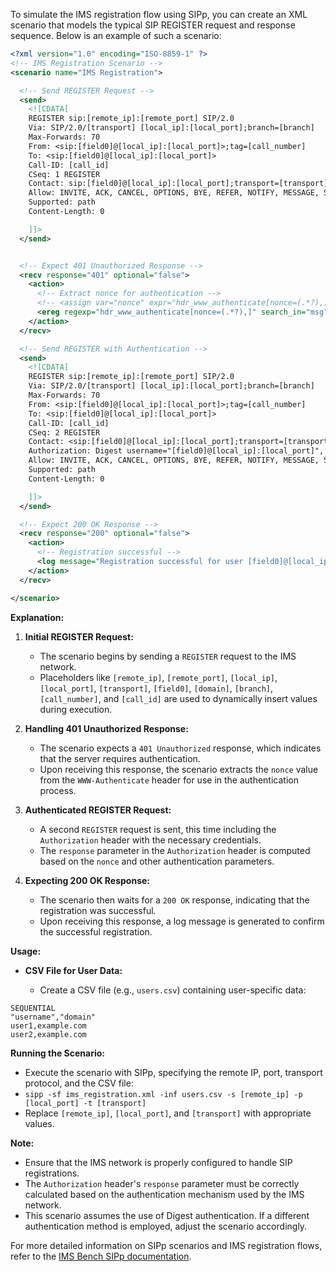 To simulate the IMS registration flow using SIPp, you can create an XML scenario that models the typical SIP REGISTER request and response sequence. Below is an example of such a scenario:

``` xml
<?xml version="1.0" encoding="ISO-8859-1" ?>
<!-- IMS Registration Scenario -->
<scenario name="IMS Registration">

  <!-- Send REGISTER Request -->
  <send>
    <![CDATA[
    REGISTER sip:[remote_ip]:[remote_port] SIP/2.0
    Via: SIP/2.0/[transport] [local_ip]:[local_port];branch=[branch]
    Max-Forwards: 70
    From: <sip:[field0]@[local_ip]:[local_port]>;tag=[call_number]
    To: <sip:[field0]@[local_ip]:[local_port]>
    Call-ID: [call_id]
    CSeq: 1 REGISTER
    Contact: sip:[field0]@[local_ip]:[local_port];transport=[transport]>;expires=3600
    Allow: INVITE, ACK, CANCEL, OPTIONS, BYE, REFER, NOTIFY, MESSAGE, SUBSCRIBE, INFO
    Supported: path
    Content-Length: 0

    ]]>
  </send>


  <!-- Expect 401 Unauthorized Response -->
  <recv response="401" optional="false">
    <action>
      <!-- Extract nonce for authentication -->
      <!-- <assign var="nonce" expr="hdr_www_authenticate[nonce=(.*?),]"/> -->
      <ereg regexp="hdr_www_authenticate[nonce=(.*?),]" search_in="msg" check_it="true" assign_to="1" />
    </action>
  </recv>

  <!-- Send REGISTER with Authentication -->
  <send>
    <![CDATA[
    REGISTER sip:[remote_ip]:[remote_port] SIP/2.0
    Via: SIP/2.0/[transport] [local_ip]:[local_port];branch=[branch]
    Max-Forwards: 70
    From: <sip:[field0]@[local_ip]:[local_port]>;tag=[call_number]
    To: <sip:[field0]@[local_ip]:[local_port]>
    Call-ID: [call_id]
    CSeq: 2 REGISTER
    Contact: <sip:[field0]@[local_ip]:[local_port];transport=[transport]>;expires=3600
    Authorization: Digest username="[field0]@[local_ip]:[local_port]", realm="[local_ip]:[local_port]", nonce="[$1]", uri="sip:[local_ip]:[local_port]"
    Allow: INVITE, ACK, CANCEL, OPTIONS, BYE, REFER, NOTIFY, MESSAGE, SUBSCRIBE, INFO
    Supported: path
    Content-Length: 0

    ]]>
  </send>

  <!-- Expect 200 OK Response -->
  <recv response="200" optional="false">
    <action>
      <!-- Registration successful -->
      <log message="Registration successful for user [field0]@[local_ip]:[local_port]"/>
    </action>
  </recv>

</scenario>

```

**Explanation:**

1. **Initial REGISTER Request:**
    
    - The scenario begins by sending a `REGISTER` request to the IMS network.
    - Placeholders like `[remote_ip]`, `[remote_port]`, `[local_ip]`, `[local_port]`, `[transport]`, `[field0]`, `[domain]`, `[branch]`, `[call_number]`, and `[call_id]` are used to dynamically insert values during execution.
2. **Handling 401 Unauthorized Response:**
    
    - The scenario expects a `401 Unauthorized` response, which indicates that the server requires authentication.
    - Upon receiving this response, the scenario extracts the `nonce` value from the `WWW-Authenticate` header for use in the authentication process.
3. **Authenticated REGISTER Request:**
    
    - A second `REGISTER` request is sent, this time including the `Authorization` header with the necessary credentials.
    - The `response` parameter in the `Authorization` header is computed based on the `nonce` and other authentication parameters.
4. **Expecting 200 OK Response:**
    
    - The scenario then waits for a `200 OK` response, indicating that the registration was successful.
    - Upon receiving this response, a log message is generated to confirm the successful registration.


**Usage:**

- **CSV File for User Data:**
    
    - Create a CSV file (e.g., `users.csv`) containing user-specific data:
``` 
SEQUENTIAL
"username","domain"
user1,example.com
user2,example.com

```
**Running the Scenario:**

- Execute the scenario with SIPp, specifying the remote IP, port, transport protocol, and the CSV file:
- `sipp -sf ims_registration.xml -inf users.csv -s [remote_ip] -p [local_port] -t [transport]`
- Replace `[remote_ip]`, `[local_port]`, and `[transport]` with appropriate values.

**Note:**

- Ensure that the IMS network is properly configured to handle SIP registrations.
- The `Authorization` header's `response` parameter must be correctly calculated based on the authentication mechanism used by the IMS network.
- This scenario assumes the use of Digest authentication. If a different authentication method is employed, adjust the scenario accordingly.

For more detailed information on SIPp scenarios and IMS registration flows, refer to the [IMS Bench SIPp documentation](https://sipp.sourceforge.net/ims_bench/intro.html).


